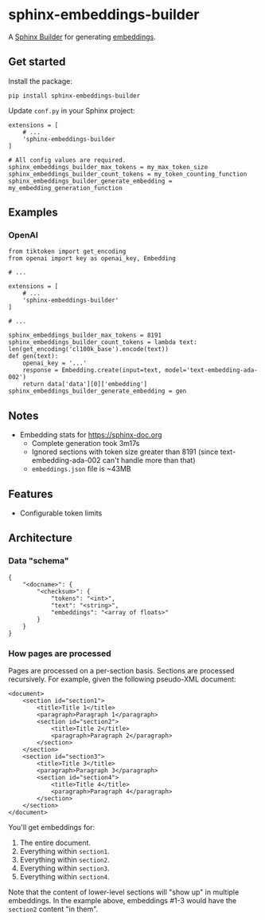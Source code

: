 # sphinx-embeddings-builder

A [Sphinx Builder] for generating [embeddings].

## Get started

Install the package:

```
pip install sphinx-embeddings-builder
```

Update `conf.py` in your Sphinx project:

```
extensions = [
    # ...
    'sphinx-embeddings-builder
]

# All config values are required.
sphinx_embeddings_builder_max_tokens = my_max_token_size
sphinx_embeddings_builder_count_tokens = my_token_counting_function
sphinx_embeddings_builder_generate_embedding = my_embedding_generation_function
```

## Examples

### OpenAI

```
from tiktoken import get_encoding
from openai import key as openai_key, Embedding

# ...

extensions = [
    # ...
    'sphinx-embeddings-builder'
]

# ...

sphinx_embeddings_builder_max_tokens = 8191
sphinx_embeddings_builder_count_tokens = lambda text: len(get_encoding('cl100k_base').encode(text))
def gen(text):
    openai_key = '...'
    response = Embedding.create(input=text, model='text-embedding-ada-002')
    return data['data'][0]['embedding']
sphinx_embeddings_builder_generate_embedding = gen
```


## Notes

* Embedding stats for https://sphinx-doc.org
  * Complete generation took 3m17s
  * Ignored sections with token size greater than 8191 (since text-embedding-ada-002 can't handle more than that)
  * `embeddings.json` file is ~43MB

## Features

* Configurable token limits

## Architecture

### Data "schema"

```
{
    "<docname>": {
        "<checksum>": {
            "tokens": "<int>",
            "text": "<string>",
            "embeddings": "<array of floats>"
        }
    }
}
```

### How pages are processed

Pages are processed on a per-section basis. Sections are processed recursively.
For example, given the following pseudo-XML document:

```
<document>
    <section id="section1">
        <title>Title 1</title>
        <paragraph>Paragraph 1</paragraph>
        <section id="section2">
            <title>Title 2</title>
            <paragraph>Paragraph 2</paragraph>
        </section>
    </section>
    <section id="section3">
        <title>Title 3</title>
        <paragraph>Paragraph 3</paragraph>
        <section id="section4">
            <title>Title 4</title>
            <paragraph>Paragraph 4</paragraph>
        </section>
    </section>
</document>
```

You'll get embeddings for:

1. The entire document.
2. Everything within `section1`.
3. Everything within `section2`.
4. Everything within `section3`.
5. Everything within `section4`.

Note that the content of lower-level sections will "show up" in
multiple embeddings. In the example above, embeddings #1-3 would
have the `section2` content "in them".

[Sphinx Builder]: https://www.sphinx-doc.org/en/master/usage/builders/index.html
[embeddings]: https://en.wikipedia.org/wiki/Word_embedding
